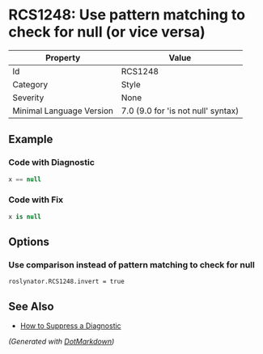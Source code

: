 # RCS1248: Use pattern matching to check for null \(or vice versa\)

| Property                 | Value                                  |
| ------------------------ | -------------------------------------- |
| Id                       | RCS1248                                |
| Category                 | Style                                  |
| Severity                 | None                                   |
| Minimal Language Version | 7\.0 \(9\.0 for 'is not null' syntax\) |

## Example

### Code with Diagnostic

```csharp
x == null
```

### Code with Fix

```csharp
x is null
```

## Options

### Use comparison instead of pattern matching to check for null

```editorconfig
roslynator.RCS1248.invert = true
```

## See Also

* [How to Suppress a Diagnostic](../HowToConfigureAnalyzers.md#how-to-suppress-a-diagnostic)


*\(Generated with [DotMarkdown](http://github.com/JosefPihrt/DotMarkdown)\)*